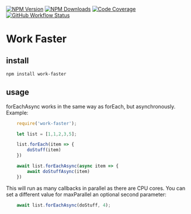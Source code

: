 [![NPM Version](https://img.shields.io/npm/v/work-faster)](https://www.npmjs.com/package/work-faster)
[![NPM Downloads](https://img.shields.io/npm/d18m/work-faster)](https://www.npmjs.com/package/work-faster)
[![Code Coverage](https://codecov.io/gh/michaelkreil/work-faster/branch/main/graph/badge.svg?token=IDHAI13M0K)](https://codecov.io/gh/michaelkreil/work-faster)
[![GitHub Workflow Status](https://img.shields.io/github/actions/workflow/status/michaelkreil/work-faster/ci.yml)](https://github.com/michaelkreil/work-faster/actions/workflows/ci.yml)



# Work Faster

## install

```bash
npm install work-faster
```

## usage

forEachAsync works in the same way as forEach, but asynchronously. Example:

```javascript
	require('work-faster');

	let list = [1,1,2,3,5];

	list.forEach(item => {
		doStuff(item)
	})

	await list.forEachAsync(async item => {
		await doStuffAsync(item)
	})
```

This will run as many callbacks in parallel as there are CPU cores. You can set a different value for maxParallel an optional second parameter:

```javascript
	await list.forEachAsync(doStuff, 4);
```
